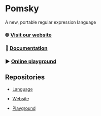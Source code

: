 # Pomsky

A new, portable regular expression language

### 🌐 [Visit our website](https://pomsky-lang.org/)

### 📝 [Documentation](https://pomsky-lang.org/docs/get-started/introduction/)

### ▶️ [Online playground](https://playground.pomsky-lang.org/)

## Repositories

- [Language](https://github.com/pomsky-lang/pomsky)

- [Website](https://github.com/pomsky-lang/website)

- [Playground](https://github.com/pomsky-lang/playground)
